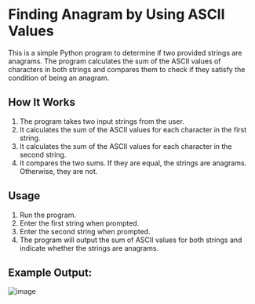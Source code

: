 # Finding Anagram by Using ASCII Values

This is a simple Python program to determine if two provided strings are anagrams. The program calculates the sum of the ASCII values of characters in both strings and compares them to check if they satisfy the condition of being an anagram.

## How It Works

1. The program takes two input strings from the user.
2. It calculates the sum of the ASCII values for each character in the first string.
3. It calculates the sum of the ASCII values for each character in the second string.
4. It compares the two sums. If they are equal, the strings are anagrams. Otherwise, they are not.

## Usage

1. Run the program.
2. Enter the first string when prompted.
3. Enter the second string when prompted.
4. The program will output the sum of ASCII values for both strings and indicate whether the strings are anagrams.

## Example Output:
![image](https://github.com/user-attachments/assets/483bacc4-1c51-41c6-9c0c-2bc24e1add0d)


